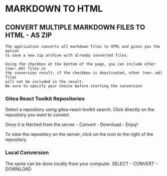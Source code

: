 # MARKDOWN TO HTML

## CONVERT MULTIPLE MARKDOWN FILES TO HTML - AS ZIP
```
The application converts all markdown files to HTML and gives you the option
to save a new zip archive with already converted files.  

Using the checkbox at the bottom of the page, you can include other (non-.md) files in
the conversion result; if the checkbox is deactivated, other (non-.md) files
will not be included in the result.  
Be sure to specify your choice before starting the conversion
```

### Gitea React Toolkit Repositories
 Select a repository using gitea-react-toolkit search. Click directly on the repository you want to convert.

Once it is fetched from the server - Convert - Download - Enjoy!

To view the repository on the server, click on the icon to the right of the repository

### Local Conversion
The same can be done locally from your computer. SELECT - CONVERT - DOWNLOAD
